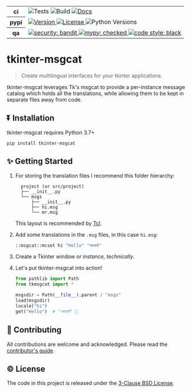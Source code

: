 <!-- BADGES -->
<table>
  <tr>
    <th>ci</th>
    <td>
      <a>
        <img alt="Tests" src="https://img.shields.io/github/workflow/status/demberto/tkinter-msgcat/tests?label=tests">
      </a>
      <a>
        <img alt="Build" src="https://img.shields.io/github/workflow/status/demberto/tkinter-msgcat/publish">
      </a>
      <a href="https://tkmsgcat.readthedocs.io/en/latest/?badge=latest">
        <img alt="Docs" src="https://readthedocs.org/projects/tkmsgcat/badge/?version=latest">
      </a>
    </td>
  </tr>
  <tr>
    <th>pypi</th>
    <td>
      <a href="https://github.com/demberto/tkinter-msgcat/releases">
        <img alt="Version" src="https://img.shields.io/pypi/v/tkinter-msgcat">
      </a>
      <a href="https://github.com/demberto/tkinter-msgcat/blob/master/LICENSE">
        <img alt="License" src="https://img.shields.io/pypi/l/tkinter-msgcat">
      </a>
      <a>
        <img alt="Python Versions" src="https://img.shields.io/pypi/pyversions/tkinter-msgcat">
      </a>
    </td>
  </tr>
  <tr>
    <th>qa</th>
    <td>
      <a href="https://github.com/PyCQA/bandit">
        <img alt="security: bandit" src="https://img.shields.io/badge/security-bandit-yellow.svg">
      </a>
      <a href="https://github.com/python/mypy">
        <img alt="mypy: checked" src="https://img.shields.io/badge/mypy-checked-blue.svg">
      </a>
      <a href="https://github.com/psf/black">
        <img alt="code style: black" src="https://img.shields.io/badge/code%20style-black-black.svg">
      </a>
    </td>
  </tr>
</table>

# tkinter-msgcat

> Create multilingual interfaces for your tkinter applications.

tkinter-msgcat leverages Tk's msgcat to provide a per-instance message catalog
which holds all the translations, while allowing them to be kept in separate
files away from code.

## ⏬ Installation

tkinter-msgcat requires Python 3.7+

```
pip install tkinter-msgcat
```

## ✨ Getting Started

1.  For storing the translation files I recommend this folder hierarchy:

    ```
      project (or src/project)
      ├── __init__.py
      └── msgs
          ├── __init__.py
          ├── hi.msg
          └── mr.msg
    ```

    This layout is recommended by [Tcl][recommended-layout].

2.  Add some translations in the `.msg` files, in this case `hi.msg`:

    ```tcl
    ::msgcat::mcset hi "Hello" "नमस्ते"
    ```

3.  Create a Tkinter window *or instance, technically*.

4.  Let's put tkinter-msgcat into action!

    ```python
    from pathlib import Path
    from tkmsgcat import *

    msgsdir = Path(__file__).parent / "msgs"
    load(msgsdir)
    locale("hi")
    get("Hello")  # "नमस्ते" 🥳
    ```

## 🤝 Contributing

All contributions are welcome and acknowledged.
Please read the [contributor's guide][contributing].

## © License

The code in this project is released under the [3-Clause BSD License][license].

<!-- LINKS -->
[contributing]: https://github.com/demberto/tkinter-msgcat/blob/master/CONTRIBUTING.md
[docs]: https://tkmsgcat.readthedocs.io/en/latest/?badge=latest
[license]: https://github.com/demberto/tkinter-msgcat/blob/master/LICENSE
[recommended-layout]: https://www.tcl-lang.org/man/tcl/TclCmd/msgcat.htm#M22
